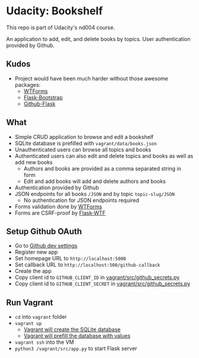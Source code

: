 # Udacity: Bookshelf

This repo is part of Udacity's nd004 course.

An application to add, edit, and delete books by topics. User authentication
provided by Github.

## Kudos

- Project would have been much harder without those awesome packages:
    - [WTForms](https://github.com/wtforms/wtforms/)
    - [Flask-Bootstrap](https://github.com/mbr/flask-bootstrap)
    - [Github-Flask](https://github.com/cenkalti/github-flask)

## What

- Simple CRUD application to browse and edit a bookshelf
- SQLite database is prefilled with `vagrant/data/books.json`
- Unauthenticated users can browse all topics and books
- Authenticated users can also edit and delete topics and books as well as add
new books
    - Authors and books are provided as a comma separated string in form
    - Edit and add books will add and delete authors and books
- Authentication provided by Github
- JSON endpoints for all books `/JSON` and by topic `topic-slug/JSON`
    - No authentication for JSON endpoints required
- Forms validation done by [WTForms](https://github.com/wtforms/wtforms/)
- Forms are CSRF-proof by [Flask-WTF](https://github.com/lepture/flask-wtf)

## Setup Github OAuth

- Go to [Github dev settings](https://github.com/settings/developers)
- Register new app
- Set homepage URL to `http://localhost:5000`
- Set callback URL to `http://localhost:500/github-callback`
- Create the app
- Copy client id to `GITHUB_CLIENT_ID` in [vagrant/src/github_secrets.py](vagrant/src/github_secrets.py#L12)
- Copy client id to `GITHUB_CLIENT_SECRET` in [vagrant/src/github_secrets.py](vagrant/src/github_secrets.py#L13)

## Run Vagrant

- `cd` into `vagrant` folder
- `vagrant up`
    - [Vagrant will create the SQLite database](vagrant/Vagrantfile#L21)
    - [Vagrant will prefill the database with values](vagrant/Vagrantfile#L22)
- `vagrant ssh` into the VM
- `python3 /vagrant/src/app.py` to start Flask server
